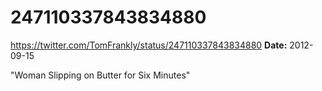 # 247110337843834880
https://twitter.com/TomFrankly/status/247110337843834880
**Date:** 2012-09-15

"Woman Slipping on Butter for Six Minutes"
